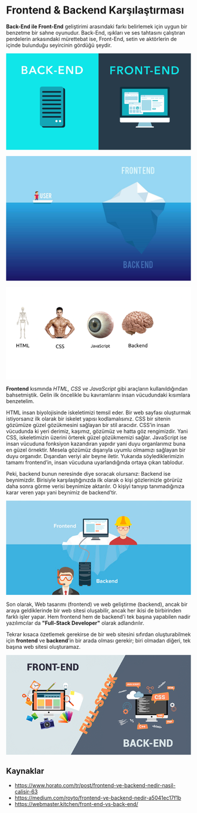 # Frontend & Backend Karşılaştırması 

**Back-End ile Front-End** geliştirimi arasındaki farkı belirlemek için uygun bir benzetme bir sahne oyunudur. Back-End, ışıkları ve ses tahtasını çalıştıran perdelerin arkasındaki mürettebat ise, Front-End, setin ve aktörlerin de içinde bulunduğu seyircinin gördüğü şeydir.

![backend-vs-frontend1](https://raw.githubusercontent.com/Kodluyoruz/taskforce/main/basics-for-everyone/frontend-vs-backend/figures/backend-vs-frontend1.png)

![frontend-vs-backend2](https://raw.githubusercontent.com/Kodluyoruz/taskforce/main/basics-for-everyone/frontend-vs-backend/figures/frontend-vs-backend2.jpg)

![frontend-vs-backend3](https://raw.githubusercontent.com/Kodluyoruz/taskforce/main/basics-for-everyone/frontend-vs-backend/figures/frontend-vs-backend3.png)

**Frontend** kısmında *HTML, CSS ve JavaScript* gibi araçların kullanıldığından bahsetmiştik. Gelin ilk öncelikle bu kavramlarını insan vücudundaki kısımlara benzetelim.

HTML insan biyolojisinde iskeletimizi temsil eder. Bir web sayfası oluşturmak istiyorsanız ilk olarak bir iskelet yapısı kodlamalısınız. CSS bir sitenin gözümüze güzel gözükmesini sağlayan bir stil aracıdır. CSS’in insan vücudunda ki yeri derimiz, kaşımız, gözümüz ve hatta göz rengimizdir. Yani CSS, iskeletimizin üzerini örterek güzel gözükmemizi sağlar. JavaScript ise insan vücuduna fonksiyon kazandıran yapıdır yani duyu organlarımız buna en güzel örnektir. Mesela gözümüz dışarıyla uyumlu olmamızı sağlayan bir duyu organıdır. Dışarıdan veriyi alır beyne iletir. Yukarıda söylediklerimizin tamamı frontend’in, insan vücuduna uyarlandığında ortaya çıkan tablodur.

Peki, backend bunun neresinde diye soracak olursanız: Backend ise beynimizdir. Birisiyle karşılaştığınızda ilk olarak o kişi gözlerinizle görürüz daha sonra görme verisi beynimize aktarılır. O kişiyi tanıyıp tanımadığınıza karar veren yapı yani beynimiz de backend’tir.

![frontend-vs-backend4](https://raw.githubusercontent.com/Kodluyoruz/taskforce/main/basics-for-everyone/frontend-vs-backend/figures/frontend-vs-backend4.jpg)

Son olarak, Web tasarımı (frontend) ve web geliştirme (backend), ancak bir araya geldiklerinde bir web sitesi oluşabilir, ancak her ikisi de birbirinden farklı işler yapar. Hem frontend hem de backend'i tek başına yapabilen nadir yazılımcılar da **"Full-Stack Developer"** olarak adlandırılır.

Tekrar kısaca özetlemek gerekirse de bir web sitesini sıfırdan oluşturabilmek için **frontend** ve **backend**'in bir arada olması gerekir; biri olmadan diğeri, tek başına web sitesi oluşturamaz.

![fullstack](https://raw.githubusercontent.com/Kodluyoruz/taskforce/main/basics-for-everyone/frontend-vs-backend/figures/fullstack.png)

## Kaynaklar

* https://www.horato.com/tr/post/frontend-ve-backend-nedir-nasil-calisir-63
* https://medium.com/royto/frontend-ve-backend-nedir-a5041ec17f1b
* https://webmaster.kitchen/front-end-vs-back-end/
